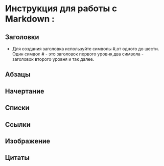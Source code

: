 # Инструкция для работы с Markdown :

## Заголовки 

* Для создания заголовка используйте символы #,от одного до шести. Один символ # - это заголовок первого уровня,два символа - заголовок второго уровня и так далее.



## Абзацы

## Начертание

## Списки

## Ссылки

## Изображение

## Цитаты